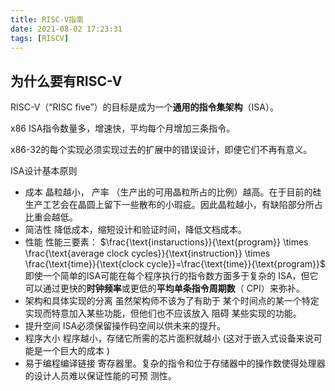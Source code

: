 ```yaml
---
title: RISC-V指南
date: 2021-08-02 17:23:31
tags: [RISCV]
---
```

## 为什么要有RISC-V
RISC-V（“RISC five”）的目标是成为一个**通用的指令集架构**（ISA）。

x86 ISA指令数量多，增速快，平均每个月增加三条指令。

x86-32的每个实现必须实现过去的扩展中的错误设计，即便它们不再有意义。


ISA设计基本原则
- 成本
    晶粒越小， 产率 （生产出的可用晶粒所占的比例）越高。在于目前的硅生产工艺会在晶圆上留下一些散布的小瑕疵。因此晶粒越小，有缺陷部分所占比重会越低。
- 简洁性
降低成本，缩短设计和验证时间，降低文档成本。
- 性能
性能三要素：
$\frac{\text{instaructions}}{\text{program}} \times \frac{\text{average clock cycles}}{\text{instruction}} \times \frac{\text{time}}{\text{clock cycle}}=\frac{\text{time}}{\text{program}}$
即使一个简单的ISA可能在每个程序执行的指令数方面多于复杂的 ISA，但它可以通过更快的**时钟频率**或更低的**平均单条指令周期数**（ CPI）来弥补。
- 架构和具体实现的分离
虽然架构师不该为了有助于 某个时间点的某一个特定实现而特意加入某些功能，但他们也不应该放入 阻碍 某些实现的功能。
- 提升空间
ISA必须保留操作码空间以供未来的提升。
- 程序大小
程序越小，存储它所需的芯片面积就越小 (这对于嵌入式设备来说可能是一个巨大的成本 )
- 易于编程编译链接
寄存器里。复杂的指令和位于存储器中的操作数使得处理器的设计人员难以保证性能的可预
测性。


